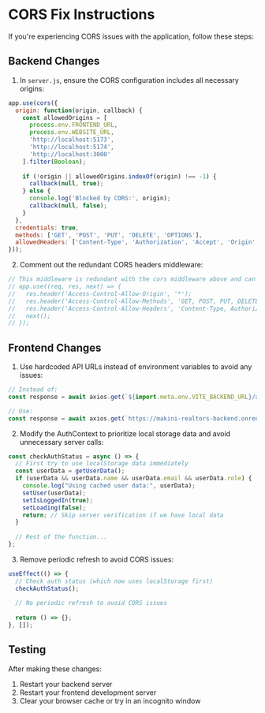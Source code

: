 # CORS Fix Instructions

If you're experiencing CORS issues with the application, follow these steps:

## Backend Changes

1. In `server.js`, ensure the CORS configuration includes all necessary origins:

```javascript
app.use(cors({
  origin: function(origin, callback) {
    const allowedOrigins = [
      process.env.FRONTEND_URL,
      process.env.WEBSITE_URL,
      'http://localhost:5173',
      'http://localhost:5174',
      'http://localhost:3000'
    ].filter(Boolean);
    
    if (!origin || allowedOrigins.indexOf(origin) !== -1) {
      callback(null, true);
    } else {
      console.log('Blocked by CORS:', origin);
      callback(null, false);
    }
  },
  credentials: true,
  methods: ['GET', 'POST', 'PUT', 'DELETE', 'OPTIONS'],
  allowedHeaders: ['Content-Type', 'Authorization', 'Accept', 'Origin', 'X-Requested-With']
}));
```

2. Comment out the redundant CORS headers middleware:

```javascript
// This middleware is redundant with the cors middleware above and can cause conflicts
// app.use((req, res, next) => {
//   res.header('Access-Control-Allow-Origin', '*');
//   res.header('Access-Control-Allow-Methods', 'GET, POST, PUT, DELETE, OPTIONS');
//   res.header('Access-Control-Allow-Headers', 'Content-Type, Authorization, Accept, Origin, X-Requested-With');
//   next();
// });
```

## Frontend Changes

1. Use hardcoded API URLs instead of environment variables to avoid any issues:

```javascript
// Instead of:
const response = await axios.get(`${import.meta.env.VITE_BACKEND_URL}/api/endpoint`);

// Use:
const response = await axios.get(`https://makini-realtors-backend.onrender.com/api/endpoint`);
```

2. Modify the AuthContext to prioritize local storage data and avoid unnecessary server calls:

```javascript
const checkAuthStatus = async () => {
  // First try to use localStorage data immediately
  const userData = getUserData();
  if (userData && userData.name && userData.email && userData.role) {
    console.log("Using cached user data:", userData);
    setUser(userData);
    setIsLoggedIn(true);
    setLoading(false);
    return; // Skip server verification if we have local data
  }
  
  // Rest of the function...
};
```

3. Remove periodic refresh to avoid CORS issues:

```javascript
useEffect(() => {
  // Check auth status (which now uses localStorage first)
  checkAuthStatus();
  
  // No periodic refresh to avoid CORS issues
  
  return () => {};
}, []);
```

## Testing

After making these changes:
1. Restart your backend server
2. Restart your frontend development server
3. Clear your browser cache or try in an incognito window